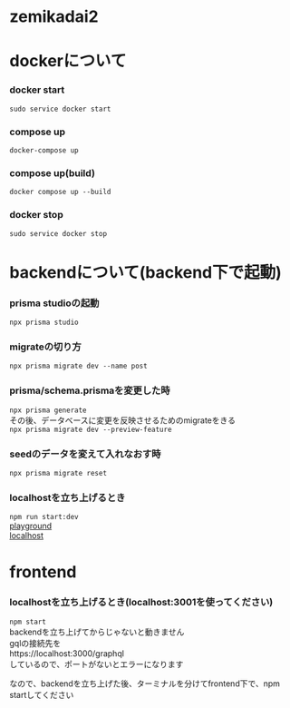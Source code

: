 # zemikadai2

# dockerについて  

### docker start
```sudo service docker start```

### compose up
```docker-compose up```

### compose up(build)
```docker compose up --build```

### docker stop
```sudo service docker stop```

# backendについて(backend下で起動)

### prisma studioの起動
```npx prisma studio```

### migrateの切り方
```npx prisma migrate dev --name post```

### prisma/schema.prismaを変更した時
```npx prisma generate```<br>
その後、データベースに変更を反映させるためのmigrateをきる<br>
```npx prisma migrate dev --preview-feature```

### seedのデータを変えて入れなおす時
```npx prisma migrate reset```

### localhostを立ち上げるとき
```npm run start:dev```<br>
[playground](http://localhost:3000/graphql)<br>
[localhost](http://localhost:3000)<br>

# frontend

### localhostを立ち上げるとき(localhost:3001を使ってください)
```npm start```<br>
backendを立ち上げてからじゃないと動きません<br>
gqlの接続先を<br>
https://localhost:3000/graphql<br>
しているので、ポートがないとエラーになります

なので、backendを立ち上げた後、ターミナルを分けてfrontend下で、npm startしてください

